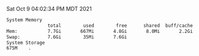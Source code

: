 Sat Oct  9 04:02:34 PM MDT 2021
```bash
System Memory
               total        used        free      shared  buff/cache   available
Mem:           7.7Gi       667Mi       4.8Gi       8.0Mi       2.2Gi       6.7Gi
Swap:          7.6Gi        35Mi       7.6Gi
System Storage
675M	.
```
```bash
